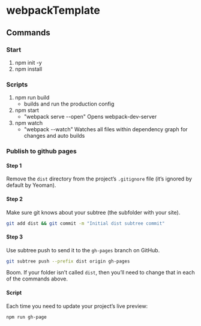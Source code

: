 # webpackTemplate

## Commands


### Start
1. npm init -y
2. npm install

### Scripts
1. npm run build
   - builds and run the production config
3. npm start
   - "webpack serve --open" Opens webpack-dev-server
5. npm watch
   - "webpack --watch" Watches all files within dependency graph for changes and auto builds


### Publish to github pages
#### Step 1

Remove the `dist` directory from the project’s `.gitignore` file (it’s ignored by default by Yeoman).

#### Step 2

Make sure git knows about your subtree (the subfolder with your site).

```sh
git add dist && git commit -m "Initial dist subtree commit"
```

#### Step 3

Use subtree push to send it to the `gh-pages` branch on GitHub.

```sh
git subtree push --prefix dist origin gh-pages
```

Boom. If your folder isn’t called `dist`, then you’ll need to change that in each of the commands above.

#### Script 
Each time you need to update your project’s live preview:
```sh
npm run gh-page
```
